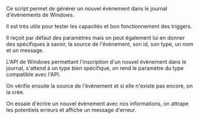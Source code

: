 Ce script permet de générer un nouvel évènement dans le journal d'évènements de Windows.

Il est très utile pour tester les capacités et bon fonctionnement des triggers.

Il reçoit par défaut des paramètres mais on peut également lui en donner des spécifiques à savoir, la source de l'évènement, son id, son type, un nom et un message.

L'API de Windows permettant l'inscription d'un nouvel évènement dans le journal, s'attend à un type bien spécifique, on rend le paramètre du type compatible avec l'API.

On vérifie ensuite la source de l'évènement et si elle n'existe pas encore, on la crée.

On essaie d'écrire un nouvel évènement avec nos informations, on attrape les potentiels erreurs et affiche un message d'erreur.
